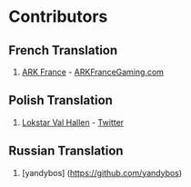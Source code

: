 # Contributors

## French Translation
1) [ARK France](https://github.com/arkfrance) - [ARKFranceGaming.com](http://arkfrancegaming.com)

## Polish Translation
1) [Lokstar Val Hallen](https://github.com/LokstarValHallen) - [Twitter](https://twitter.com/LokstarVHallen)

## Russian Translation
1) [yandybos] (https://github.com/yandybos)
